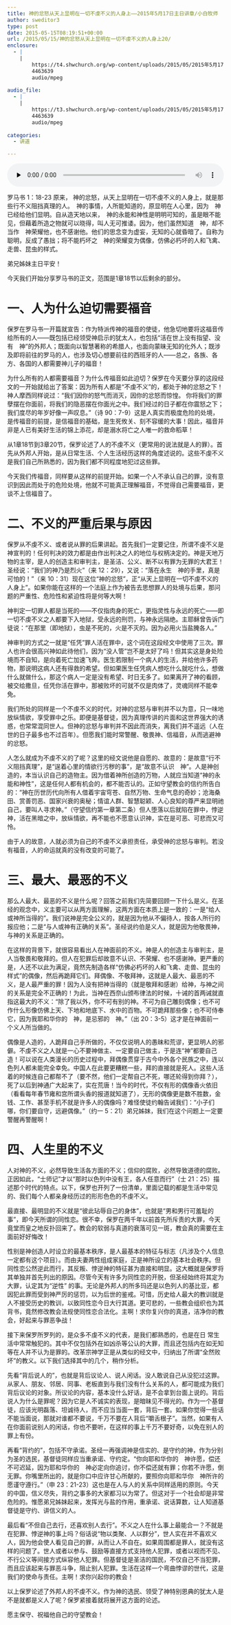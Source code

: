 ```yaml
---
title: 神的忿怒从天上显明在一切不虔不义的人身上——2015年5月17日主日讲章/小白牧师
author: sweditor3
type: post
date: 2015-05-15T08:19:51+00:00
url: /2015/05/15/神的忿怒从天上显明在一切不虔不义的人身上20/
enclosure:
  - |
    |
        https://t4.shwchurch.org/wp-content/uploads/2015/05/2015年5月17日讲道录音.mp3
        4463639
        audio/mpeg
        
audio_file:
  - |
    |
        https://t3.shwchurch.org/wp-content/uploads/2015/05/2015年5月17日讲道录音.mp3
        4463639
        audio/mpeg
        
categories:
  - 讲道

---
```

<audio class="wp-audio-shortcode" id="audio-12527-199" preload="none" style="width: 100%;" controls="controls"><source type="audio/mpeg" src="http://t5.shwchurch.org/wp-content/uploads/2015/05/2015年5月17日讲道录音.mp3?_=199" /><http://t5.shwchurch.org/wp-content/uploads/2015/05/2015年5月17日讲道录音.mp3></audio> 

罗马书 1：18-23 原来， 神的忿怒，从天上显明在一切不虔不义的人身上，就是那些行不义阻挡真理的人。　神的事情，人所能知道的，原显明在人心里，因为　神已经给他们显明。自从造天地以来，　神的永能和神性是明明可知的，虽是眼不能见，但藉着所造之物就可以晓得，叫人无可推诿。因为，他们虽然知道　神，却不当作　神荣耀他，也不感谢他。他们的思念变为虚妄，无知的心就昏暗了。自称为聪明，反成了愚拙；将不能朽坏之　神的荣耀变为偶像，仿佛必朽坏的人和飞禽、走兽、昆虫的样式。

弟兄姊妹主日平安！

今天我们开始分享罗马书的正文，范围是1章18节以后剩余的部分。

# 一、人为什么迫切需要福音

保罗在罗马书一开篇就宣告：作为特派传神的福音的使徒，他急切地要将这福音传给所有的人——既包括已经领受神启示的犹太人，也包括“活在世上没有指望、没有　神”的外邦人；既面向以智慧著称的希腊人，也面向蒙昧无知的化外人；既涉及即将前往的罗马的人，也涉及切心想要前往的西班牙的人——总之，各族、各方、各国的人都需要神儿子的福音！

为什么所有的人都需要福音？为什么传福音如此迫切？保罗在今天要分享的这段经文的一开始就给出了答案：因为所有人都是“不虔不义”的，都处于神的忿怒之下！神人摩西同样说过：“我们因你的怒气而消灭，因你的忿怒而惊惶。 你将我们的罪孽摆在你面前，将我们的隐恶摆在你面光之中。我们经过的日子都在你震怒之下；我们度尽的年岁好像一声叹息。”（诗 90：7-9）这是人真实而极度危险的处境，是传福音的前提，是信福音的基础，是生死攸关、刻不容缓的大事！因此，福音并非是人已有美好生活的锦上添花，却是溺水将亡之人唯一的救命稻草！

从1章18节到3章20节，保罗论述了人的不虔不义（更常用的说法就是人的罪）。首先从外邦人开始，是从日常生活、个人生活经历这样的角度述说的。这些不虔不义是我们自己所熟悉的，因为我们都不同程度地犯过这些罪。

今天我们传福音，同样要从这样的前提开始。如果一个人不承认自己的罪，没有意识到因此而处于的危险处境，他就不可能真正理解福音，不觉得自己需要福音，更谈不上信福音了。

# 二、不义的严重后果与原因

保罗从不虔不义、或者说从罪的后果讲起。首先我们一定要记住，所谓不虔不义是神宣判的！任何判决的效力都是由作出判决之人的地位与权柄决定的。神是天地万物的主宰，是人的创造主和审判主，是圣洁、公义、断不以有罪为无罪的大君王！圣经说：“我们的神乃是烈火”（来 12：29），又说：“落在永生　神的手里，真是可怕的！”（来 10：31）现在这位“神的忿怒”，正“从天上显明在一切不虔不义的人身上”。如果你能在这样的一个法庭上作为被告去思想罪人的处境与后果，那问题的严重性、危险性和紧迫性将是何等大啊！

神判定一切罪人都是当死的——不仅指肉身的死亡，更指灵性与永远的死亡——即一切不虔不义之人都要下入地狱，受永远的刑罚，与神永远隔绝。主耶稣曾告诉门徒说：“在那里（即地狱），虫是不死的，火是不灭的。因为必用火当盐腌各人。”

神审判的方式之一就是“任凭”罪人活在罪中，这个词在这段经文中使用了三次。罪人也许会很高兴神如此待他们，因为“没人管”岂不是太好了吗！但其实这是身处险境而不自知，是向着死亡加速飞奔。医生若限制一个病人的生活，并给他许多药物，那说明这病人还有得救的希望。但如果医生任凭病人想吃什么就吃什么，想做什么就做什么，那这个病人一定是没有希望、时日无多了。如果离开了神的看顾，被交给撒旦，任凭你活在罪中，那被败坏的可就不仅是肉体了，灵魂同样不能幸免。

我们所处的同样是一个不虔不义的时代，对神的忿怒与审判并不以为意，只一味地放纵情欲，享受罪中之乐。即便是基督徒，因为真理传讲的片面和这世界强大的诱惑，也常常混同世人。但神的忿怒与审判并不因此而消失，离我们并不遥远（人在世的日子最多也不过百年）。但愿我们能时常警醒、敬畏神、信福音，从而逃避神的忿怒。

人怎么就成为不虔不义的了呢？这里的经文说他是自愿的、故意的：是故意“行不义阻挡真理”，是“逞着心里的情欲行污秽的事”，是“故意不认识　神”。人是神创造的，本当认识自己的造物主。因为借着神所创造的万物，人就应当知道“神的永能和神性”，这是任何人都有机会的，都不能否认的。正如守望教会的信约所告白的：“神在历世历代向所有人借着宇宙穹苍、自然万物、生命气息的奇妙；沧海桑田、赏善罚恶、国家兴衰的奥秘；情谊人群、智慧聪颖、人心良知的尊严来显明祂自己，要叫人寻求神。”（守望信约第一章第二条）但人堕落以后就陷在罪中，悖逆神，活在黑暗之中，放纵情欲，再不能也不愿意认识神，实在是可恶、可悲而又可怜。

由于人的故意，人就必须为自己的不虔不义承担责任，承受神的忿怒与审判。若没有福音，人的命运就真的没有改变的可能了。

# 三、最大、最恶的不义

那么人最大、最恶的不义是什么呢？回答之前我们先简要回顾一下什么是义。在圣经的观念中，义主要可以从两方面理解，这两方面在本质上是一致的：一是“给人或神所当得的”。我们说神是完全公义的，就是因为他从不偏待人，按各人所行的报应他；二是“与人或神有正确的关系”。圣经说约伯是义人，就是因为他敬畏神，与神的关系是正确的。

在这样的背景下，就很容易看出人在神面前的不义。神是人的创造主与审判主，是人当敬畏和敬拜的。但人在犯罪后却故意不认识、不荣耀、也不感谢神。更严重的是，人还不以此为满足，竟然先制造各样“仿佛必朽坏的人和飞禽、走兽、昆虫的样式”的偶像，然后再跪拜它们。拜偶像、不敬拜神，这就是人最大、最恶的不义，是人最严重的罪！因为人没有把神当得的（就是敬拜和感谢）给神，与神之间的关系是完全不正确的！为此，当神在西奈山颁布律法的时候，十诫的首两诫就直指这最大的不义：“除了我以外，你不可有别的神。不可为自己雕刻偶像；也不可作什么形像仿佛上天、下地和地底下、水中的百物。不可跪拜那些像；也不可侍奉它，因为我耶和华你的　神，是忌邪的　神。”（出 20：3-5）这才是在神面前一个义人所当做的。

偶像是人造的，人跪拜自己手所做的，不仅仅说明人的愚昧和荒谬，更显明人的邪僻。不虔不义之人就是一心不要神做主、一定要自己做主，于是连“神”都要自己造！可以说在人类漫长的历史过程中，拜偶像贯穿于古今中外各个民族之中，连以色列人都未能完全幸免。中国人在此要更糟糕一些，拜的直接就是死人。这些人活着的时候连自己都帮不了（要不然，他们一定帮自己不死，哪还轮得到你拜？），死了以后到神通广大起来了，实在荒唐！当今的时代，不仅有形的偶像香火依旧（看看每年春节雍和宫所谓头香的报道就知道了），无形的偶像更是数不胜数，金钱、工作、甚至手机不就是许多人的偶像吗？难怪使徒约翰告诫我们：“小子们哪，你们要自守，远避偶像。”（约一 5：21）弟兄姊妹，我们在这个问题上一定要警醒再警醒啊！

# 四、人生里的不义

人对神的不义，必然导致生活各方面的不义；信仰的腐败，必然导致道德的腐败。正因如此，“士师记”才以“那时以色列中没有王，各人任意而行”（士 21：25）描述那个时代的特点。以下，保罗也开列了一份清单，里面记载的都是生活中常见的、我们每个人都亲身经历过的形形色色的不虔不义。

最直接、最明显的不义就是“彼此玷辱自己的身体”，也就是“男和男行可羞耻的事”，即今天所谓的同性恋。很不幸，保罗在两千年以前首先所斥责的大罪，今天竟堂而皇之地反扑回来了。教会的软弱与真道的衰落可见一斑，教会真的需要在主面前好好悔改！

性别是神创造人时设立的最基本秩序，是人最基本的特征与标志（凡涉及个人信息一定都有这个项目）。而由夫妻两性组成家庭，正是神所设立的基本社会秩序。但同性恋公然逆此而行，其反叛、悖逆神的特征甚为直接和明显。这大概就是保罗将其单独并首先列出的原因。尽管今天有许多为同性恋的开脱，但圣经始终将其定为大罪，认定其为“逆性” 的事。无论是外邦人的所多玛还是以色列人的基比亚，都因犯此罪而受到神严厉的惩罚，以为后世的鉴戒。可惜，历史给人最大的教训就是人不接受历史的教训，以致同性恋今日大行其道。更可悲的，一些教会组织也为其背书，竟然修改教会法规使同性恋合法化。主啊！求你复兴你的真道，洁净你的教会，好起来与罪恶争战！

接下来保罗所罗列的，是众多不虔不义的代表，是我们都熟悉的，也是在日 常生活中常常触犯的。其中不仅包括外在如凶杀等公认的大罪，而且还包括内在如无知等在人并不认为是罪的。改革宗神学正是从类似的经文中，归纳出了所谓“全然败坏”的教义。以下我们选择其中的几个，稍作分析。

先看“背后说人的”，也就是背后议论人、说人闲话。没人敢说自己从没犯过这罪。从家人、朋友、邻居、同事、老板直到与我们没有什么关系的人，都可能成为我们背后议论的对象。所议论的内容，基本没什么好话，是不会拿到台面上说的。背后说人为什么是罪呢？因为它是人不诚实的表现，是暗昧见不得光的。作为一个基督徒，应该光明磊落、坦诚待人，而不应当当面一套，背后一套。如果你觉得一些话不能当面说，那就对谁都不要说，千万不要在人背后“嚼舌根子”。当然，如果有人在你面前说别人的闲话，你也不要听，在这样的事上千万不要好奇，以免在别人的罪上有份。

再看“背约的”，包括不守承诺。圣经一再强调神是信实的、是守约的神，作为分别为圣的选民，基督徒同样应当重承诺、守约定。“你向耶和华你的　神许愿，偿还不可迟延，因为耶和华你的　神必定向你追讨，你不偿还就有罪；你若不许愿，倒无罪。你嘴里所出的，就是你口中应许甘心所献的，要照你向耶和华你　神所许的愿谨守遵行。”（申 23：21-23）这也是在人与人的关系中同样适用的原则。今天的中国，信义尽失，背约之事多的大家都习以为常了。但这对于一个社会却是非常危险的。惟愿弟兄姊妹起来，发挥光与盐的作用，重承诺、说话算数，让人知道基督徒是守约、讲信义的人。

最后看“不但自己去行，还喜欢别人去行”。不义之人在什么事上最能合一？不就是在犯罪、悖逆神的事上吗？俗话说“物以类聚、人以群分”，世人实在并不喜欢义人，因为他会使人看见自己的罪，从而让人不自在。如果周围都是罪人，就没有这样的问题了。世人或者以参与、鼓励等直接方式支持他人犯罪，或者以视而不见、不行公义等间接方式纵容他人犯罪。但基督徒是圣洁的国民，不仅自己不当犯罪，而且应该起来与罪恶斗争，阻止别人犯罪。生活在这样一个弯曲悖谬的世代，这是我们的使命与责任。主啊！求你兴起你的教会！

以上保罗论述了外邦人的不虔不义。作为神的选民、领受了神特别恩典的犹太人是不是就都是义人了呢？保罗紧接着就将展开这方面的论述。

愿主保守、祝福他自己的守望教会！